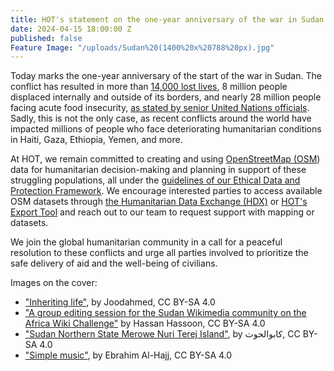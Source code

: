 ```yaml
---
title: HOT's statement on the one-year anniversary of the war in Sudan
date: 2024-04-15 18:00:00 Z
published: false
Feature Image: "/uploads/Sudan%20(1400%20x%20788%20px).jpg"
---
```


Today marks the one-year anniversary of the start of the war in Sudan. The conflict has resulted in more than [14,000 lost lives](https://acleddata.com/2024/03/15/sudan-situation-update-march-2024-sudan-escalating-conflict-in-khartoum-and-attacks-on-civilians-in-al-jazirah-and-south-kordofan/), 8 million people displaced internally and outside of its borders, and nearly 28 million people facing acute food insecurity, [as stated by senior United Nations officials](https://press.un.org/en/2024/sc15634.doc.htm). Sadly, this is not the only case, as recent conflicts around the world have impacted millions of people who face deteriorating humanitarian conditions in Haiti, Gaza, Ethiopia, Yemen, and more. 

At HOT, we remain committed to creating and using [OpenStreetMap (OSM](https://www.openstreetmap.org/)) data for humanitarian decision-making and planning in support of these struggling populations, all under the [guidelines of our Ethical Data and Protection Framework](https://github.com/hotosm/data_protection_project/). We encourage interested parties to access available OSM datasets through [the Humanitarian Data Exchange (HDX)](https://data.humdata.org/) or [HOT's Export Tool](https://export.hotosm.org/en/v3/) and reach out to our team to request support with mapping or datasets. 

We join the global humanitarian community in a call for a peaceful resolution to these conflicts and urge all parties involved to prioritize the safe delivery of aid and the well-being of civilians.


Images on the cover:
* ["Inheriting life"](https://commons.wikimedia.org/wiki/File:Inheriting_life.png), by Joodahmed, CC BY-SA 4.0
* ["A group editing session for the Sudan Wikimedia community on the Africa Wiki Challenge"](https://commons.wikimedia.org/wiki/File:Wikimedia_Sudan_Community_Editorial_Session_03.jpg) by Hassan Hassoon, CC BY-SA 4.0
* ["Sudan Northern State Merowe Nuri Terej Island"](https://commons.wikimedia.org/wiki/File:Transportation_in_Sudan_in_the_northern_state.jpg), by كابوالحوت, CC BY-SA 4.0
* ["Simple music"](https://commons.wikimedia.org/wiki/File:Simple_music.jpg), by Ebrahim Al-Hajj, CC BY-SA 4.0
 